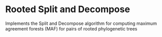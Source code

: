 # Rooted Split and Decompose

Implements the Split and Decompose algorithm for computing maximum agreement forests (MAF) for pairs of rooted phylogenetic trees